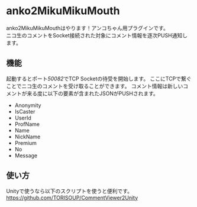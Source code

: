 anko2MikuMikuMouth
===============
anko2MikuMikuMouthはやります！アンコちゃん用プラグインです。  
ニコ生のコメントをSocket接続された対象にコメント情報を逐次PUSH通知します。

機能
-------
起動するとポート*50082*でTCP Socketの待受を開始します。
ここにTCPで繋ぐことでニコ生のコメントを受け取ることができます。  コメント情報は新しいコメントが来る度に以下の要素が含まれたJSONがPUSHされます。

* Anonymity
* IsCaster
* UserId
* ProfName
* Name
* NickName
* Premium
* No
* Message

使い方
------
Unityで使うなら以下のスクリプトを使うと便利です。
https://github.com/TORISOUP/CommentViewer2Unity
